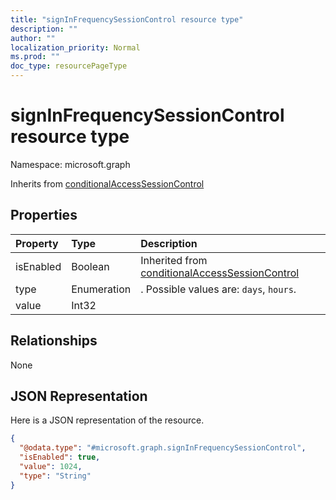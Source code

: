 ```yaml
---
title: "signInFrequencySessionControl resource type"
description: ""
author: ""
localization_priority: Normal
ms.prod: ""
doc_type: resourcePageType
---
```


# signInFrequencySessionControl resource type


Namespace: microsoft.graph




Inherits from [conditionalAccessSessionControl](../resources/conditionalaccesssessioncontrol.md)

## Properties
|Property|Type|Description|
|:---|:---|:---|
|isEnabled|Boolean| Inherited from [conditionalAccessSessionControl](../resources/conditionalaccesssessioncontrol.md)|
|type|Enumeration|. Possible values are: `days`, `hours`.|
|value|Int32||

## Relationships
None

## JSON Representation
Here is a JSON representation of the resource.
<!-- {
  "blockType": "resource",
  "@odata.type": "microsoft.graph.signInFrequencySessionControl"
}
-->
``` json
{
  "@odata.type": "#microsoft.graph.signInFrequencySessionControl",
  "isEnabled": true,
  "value": 1024,
  "type": "String"
}
```

